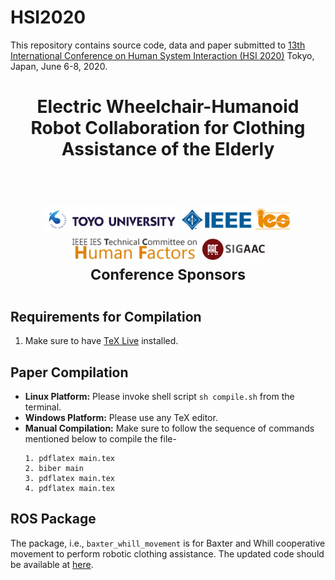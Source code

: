 # HSI2020

This repository contains source code, data and paper submitted to [13th International Conference on Human System Interaction (HSI 2020)](http://hsi2020.welcometohsi.org) Tokyo, Japan, June 6-8, 2020.


<h1 align="center">
  Electric Wheelchair-Humanoid Robot Collaboration for Clothing Assistance of the Elderly
</h1>
</br>


<h1 align="center">
  <img src="data/logo/toyo.jpg" height="40px">
  <img src="data/logo/ieee_ies.jpg" height="40px">
  <img src="data/logo/ieee_ies_tchf.jpg" height="40px">
  <img src="data/logo/sig_aac.png" height="40px">
  </br>
  <sup>Conference Sponsors</sup>
</h1>


## Requirements for Compilation
1. Make sure to have [TeX Live](https://www.tug.org/texlive/) installed.


## Paper Compilation
* **Linux Platform:** Please invoke shell script `sh compile.sh` from the terminal.
* **Windows Platform:** Please use any TeX editor.
* **Manual Compilation:** Make sure to follow the sequence of commands mentioned below to compile the file-
    ```
    1. pdflatex main.tex
    2. biber main
    3. pdflatex main.tex
    4. pdflatex main.tex
    ```
## ROS Package
The package, i.e., `baxter_whill_movement` is for Baxter and Whill cooperative movement to perform robotic clothing assistance.
The updated code should be available at [here](https://github.com/ravijo/baxter_whill_movement).
